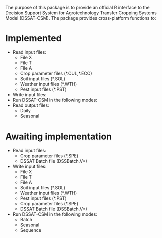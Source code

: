 The purpose of this package is to provide an official R interface to the Decision Support System for Agrotechnology Transfer Cropping Systems Model (DSSAT-CSM). The package provides cross-platform functions to:

# Implemented
- Read input files:
    - File X
    - File T
    - File A
    - Crop parameter files (\*.CUL,\*.ECO)
    - Soil input files (\*.SOL)
    - Weather input files (\*.WTH)
    - Pest input files (\*.PST)
- Write input files:
- Run DSSAT-CSM in the following modes:
- Read output files:
    - Daily
    - Seasonal

# Awaiting implementation
- Read input files:
    - Crop parameter files (\*.SPE)
    - DSSAT Batch file (DSSBatch.V\*)
- Write input files:
    - File X
    - File T
    - File A
    - Soil input files (\*.SOL)
    - Weather input files (\*.WTH)
    - Pest input files (\*.PST)
    - Crop parameter files (\*.SPE)
    - DSSAT Batch file (DSSBatch.V\*)
- Run DSSAT-CSM in the following modes:
    - Batch
    - Seasonal
    - Sequence

